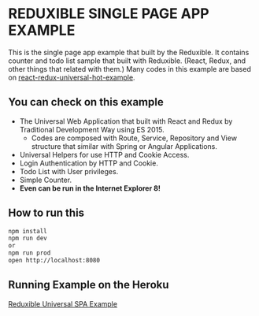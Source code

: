 # REDUXIBLE SINGLE PAGE APP EXAMPLE

This is the single page app example that built by the Reduxible. It contains counter and todo list sample that built with Reduxible. (React, Redux, and other things that related with them.) Many codes in this example are based on [react-redux-universal-hot-example](https://github.com/erikras/react-redux-universal-hot-example).

## You can check on this example

* The Universal Web Application that built with React and Redux by Traditional Development Way using ES 2015.
    * Codes are composed with Route, Service, Repository and View structure that similar with Spring or Angular Applications.
* Universal Helpers for use HTTP and Cookie Access.
* Login Authentication by HTTP and Cookie.
* Todo List with User privileges.
* Simple Counter.
* **Even can be run in the Internet Explorer 8!**

## How to run this

```bash
npm install
npm run dev
or
npm run prod
open http://localhost:8080
```

## Running Example on the Heroku

[Reduxible Universal SPA Example](http://reduxible-spa.herokuapp.com/)